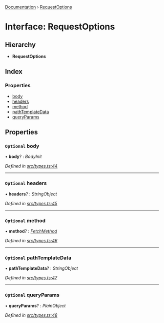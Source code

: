 [Documentation](../README.md) › [RequestOptions](requestoptions.md)

# Interface: RequestOptions

## Hierarchy

* **RequestOptions**

## Index

### Properties

* [body](requestoptions.md#optional-body)
* [headers](requestoptions.md#optional-headers)
* [method](requestoptions.md#optional-method)
* [pathTemplateData](requestoptions.md#optional-pathtemplatedata)
* [queryParams](requestoptions.md#optional-queryparams)

## Properties

### `Optional` body

• **body**? : *BodyInit*

*Defined in [src/types.ts:44](https://github.com/badbatch/getta/blob/1922e95/src/types.ts#L44)*

___

### `Optional` headers

• **headers**? : *StringObject*

*Defined in [src/types.ts:45](https://github.com/badbatch/getta/blob/1922e95/src/types.ts#L45)*

___

### `Optional` method

• **method**? : *[FetchMethod](../README.md#fetchmethod)*

*Defined in [src/types.ts:46](https://github.com/badbatch/getta/blob/1922e95/src/types.ts#L46)*

___

### `Optional` pathTemplateData

• **pathTemplateData**? : *StringObject*

*Defined in [src/types.ts:47](https://github.com/badbatch/getta/blob/1922e95/src/types.ts#L47)*

___

### `Optional` queryParams

• **queryParams**? : *PlainObject*

*Defined in [src/types.ts:48](https://github.com/badbatch/getta/blob/1922e95/src/types.ts#L48)*
